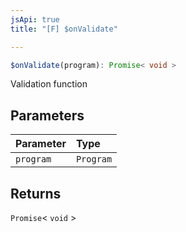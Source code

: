 ```yaml
---
jsApi: true
title: "[F] $onValidate"

---
```

```ts
$onValidate(program): Promise< void >
```

Validation function

## Parameters

| Parameter | Type |
| :------ | :------ |
| `program` | `Program` |

## Returns

`Promise`< `void` \>
